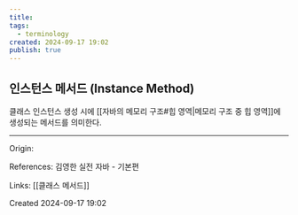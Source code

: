 ```yaml
---
title: 
tags:
  - terminology
created: 2024-09-17 19:02
publish: true
---
```

## 인스턴스 메서드 (Instance Method)
클래스 인스턴스 생성 시에 [[자바의 메모리 구조#힙 영역|메모리 구조 중 힙 영역]]에 생성되는 메서드를 의미한다.

---
Origin: 

References: 김영한 실전 자바 - 기본편

Links: [[클래스 메서드]]

Created 2024-09-17 19:02